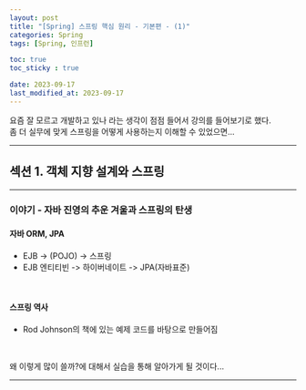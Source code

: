 ```yaml
---
layout: post
title: "[Spring] 스프링 핵심 원리 - 기본편 - (1)"
categories: Spring
tags: [Spring, 인프런]

toc: true
toc_sticky : true

date: 2023-09-17
last_modified_at: 2023-09-17
---
```


요즘 잘 모르고 개발하고 있나 라는 생각이 점점 들어서 강의를 들어보기로 했다.  
좀 더 실무에 맞게 스프링을 어떻게 사용하는지 이해할 수 있었으면...

---
## 섹션 1. 객체 지향 설계와 스프링

---
### 이야기 - 자바 진영의 추운 겨울과 스프링의 탄생
#### 자바 ORM, JPA

- EJB -> (POJO) -> 스프링
- EJB 엔티티빈 -> 하이버네이트 -> JPA(자바표준)  

<br/>

#### 스프링 역사

- Rod Johnson의 책에 있는 예제 코드를 바탕으로 만들어짐  
<br/> 

왜 이렇게 많이 쓸까?에 대해서 실습을 통해 알아가게 될 것이다...

---

